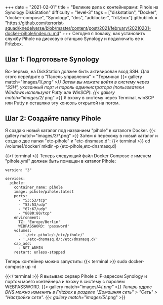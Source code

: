 +++
date = "2021-02-01"
title = "Великие дела с контейнерами: Pihole на Synology DiskStation"
difficulty = "level-3"
tags = ["diskstation", "Docker", "docker-compose", "Synology", "dns", "adblocker", "fritzbox"]
githublink = "https://github.com/terrorist-squad/knedelverse/blob/master/content/post/2021/february/20210201-docker-pihole/index.ru.md"
+++
Сегодня я покажу, как установить службу Pihole на дисковую станцию Synology и подключить ее к Fritzbox.
## Шаг 1: Подготовьте Synology
Во-первых, на DiskStation должен быть активирован вход SSH. Для этого перейдите в "Панель управления" > "Терминал
{{< gallery match="images/1/*.png" >}}
Затем вы можете войти в систему через "SSH", указанный порт и пароль администратора (пользователи Windows используют Putty или WinSCP).
{{< gallery match="images/2/*.png" >}}
Я вхожу в систему через Terminal, winSCP или Putty и оставляю эту консоль открытой на потом.
## Шаг 2: Создайте папку Pihole
Я создаю новый каталог под названием "pihole" в каталоге Docker.
{{< gallery match="images/3/*.png" >}}
Затем я перехожу в новый каталог и создаю две папки "etc-pihole" и "etc-dnsmasq.d":
{{< terminal >}}
cd /volume1/docker/
mkdir -p {etc-pihole,etc-dnsmasq.d}

{{</ terminal >}}
Теперь следующий файл Docker Compose с именем "pihole.yml" должен быть помещен в каталог Pihole:
```
version: "3"

services:
  pihole:
    container_name: pihole
    image: pihole/pihole:latest
    ports:
      - "53:53/tcp"
      - "53:53/udp"
      - "67:67/udp"
      - "8080:80/tcp"
    environment:
      TZ: 'Europe/Berlin'
      WEBPASSWORD: 'password'
    volumes:
      - './etc-pihole/:/etc/pihole/'
      - './etc-dnsmasq.d/:/etc/dnsmasq.d/'
    cap_add:
      - NET_ADMIN
    restart: unless-stopped

```
Теперь контейнер можно запустить:
{{< terminal >}}
sudo docker-compose up -d

{{</ terminal >}}
Я вызываю сервер Pihole с IP-адресом Synology и портом моего контейнера и вхожу в систему с паролем WEBPASSWORD.
{{< gallery match="images/4/*.png" >}}
Теперь адрес DNS можно изменить в Fritzbox в разделе "Домашняя сеть" > "Сеть" > "Настройки сети".
{{< gallery match="images/5/*.png" >}}
